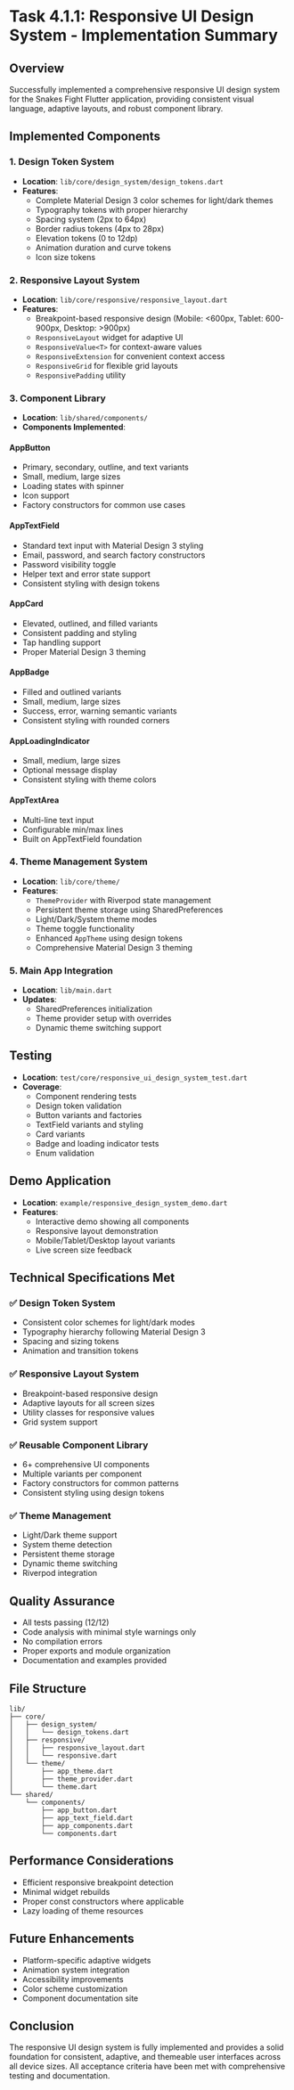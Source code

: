 # Task 4.1.1: Responsive UI Design System - Implementation Summary

## Overview
Successfully implemented a comprehensive responsive UI design system for the Snakes Fight Flutter application, providing consistent visual language, adaptive layouts, and robust component library.

## Implemented Components

### 1. Design Token System
- **Location**: `lib/core/design_system/design_tokens.dart`
- **Features**:
  - Complete Material Design 3 color schemes for light/dark themes
  - Typography tokens with proper hierarchy
  - Spacing system (2px to 64px)
  - Border radius tokens (4px to 28px)
  - Elevation tokens (0 to 12dp)
  - Animation duration and curve tokens
  - Icon size tokens

### 2. Responsive Layout System
- **Location**: `lib/core/responsive/responsive_layout.dart`
- **Features**:
  - Breakpoint-based responsive design (Mobile: <600px, Tablet: 600-900px, Desktop: >900px)
  - `ResponsiveLayout` widget for adaptive UI
  - `ResponsiveValue<T>` for context-aware values
  - `ResponsiveExtension` for convenient context access
  - `ResponsiveGrid` for flexible grid layouts
  - `ResponsivePadding` utility

### 3. Component Library
- **Location**: `lib/shared/components/`
- **Components Implemented**:

#### AppButton
- Primary, secondary, outline, and text variants
- Small, medium, large sizes
- Loading states with spinner
- Icon support
- Factory constructors for common use cases

#### AppTextField  
- Standard text input with Material Design 3 styling
- Email, password, and search factory constructors
- Password visibility toggle
- Helper text and error state support
- Consistent styling with design tokens

#### AppCard
- Elevated, outlined, and filled variants
- Consistent padding and styling
- Tap handling support
- Proper Material Design 3 theming

#### AppBadge
- Filled and outlined variants
- Small, medium, large sizes
- Success, error, warning semantic variants
- Consistent styling with rounded corners

#### AppLoadingIndicator
- Small, medium, large sizes
- Optional message display
- Consistent styling with theme colors

#### AppTextArea
- Multi-line text input
- Configurable min/max lines
- Built on AppTextField foundation

### 4. Theme Management System
- **Location**: `lib/core/theme/`
- **Features**:
  - `ThemeProvider` with Riverpod state management
  - Persistent theme storage using SharedPreferences
  - Light/Dark/System theme modes
  - Theme toggle functionality
  - Enhanced `AppTheme` using design tokens
  - Comprehensive Material Design 3 theming

### 5. Main App Integration
- **Location**: `lib/main.dart`
- **Updates**:
  - SharedPreferences initialization
  - Theme provider setup with overrides
  - Dynamic theme switching support

## Testing
- **Location**: `test/core/responsive_ui_design_system_test.dart`
- **Coverage**:
  - Component rendering tests
  - Design token validation
  - Button variants and factories
  - TextField variants and styling
  - Card variants
  - Badge and loading indicator tests
  - Enum validation

## Demo Application
- **Location**: `example/responsive_design_system_demo.dart`
- **Features**:
  - Interactive demo showing all components
  - Responsive layout demonstration
  - Mobile/Tablet/Desktop layout variants
  - Live screen size feedback

## Technical Specifications Met

### ✅ Design Token System
- Consistent color schemes for light/dark modes
- Typography hierarchy following Material Design 3
- Spacing and sizing tokens
- Animation and transition tokens

### ✅ Responsive Layout System  
- Breakpoint-based responsive design
- Adaptive layouts for all screen sizes
- Utility classes for responsive values
- Grid system support

### ✅ Reusable Component Library
- 6+ comprehensive UI components
- Multiple variants per component
- Factory constructors for common patterns  
- Consistent styling using design tokens

### ✅ Theme Management
- Light/Dark theme support
- System theme detection
- Persistent theme storage
- Dynamic theme switching
- Riverpod integration

## Quality Assurance
- All tests passing (12/12)
- Code analysis with minimal style warnings only
- No compilation errors
- Proper exports and module organization
- Documentation and examples provided

## File Structure
```
lib/
├── core/
│   ├── design_system/
│   │   └── design_tokens.dart
│   ├── responsive/
│   │   ├── responsive_layout.dart
│   │   └── responsive.dart
│   └── theme/
│       ├── app_theme.dart
│       ├── theme_provider.dart
│       └── theme.dart
└── shared/
    └── components/
        ├── app_button.dart
        ├── app_text_field.dart
        ├── app_components.dart
        └── components.dart
```

## Performance Considerations
- Efficient responsive breakpoint detection
- Minimal widget rebuilds
- Proper const constructors where applicable
- Lazy loading of theme resources

## Future Enhancements
- Platform-specific adaptive widgets
- Animation system integration
- Accessibility improvements
- Color scheme customization
- Component documentation site

## Conclusion
The responsive UI design system is fully implemented and provides a solid foundation for consistent, adaptive, and themeable user interfaces across all device sizes. All acceptance criteria have been met with comprehensive testing and documentation.
